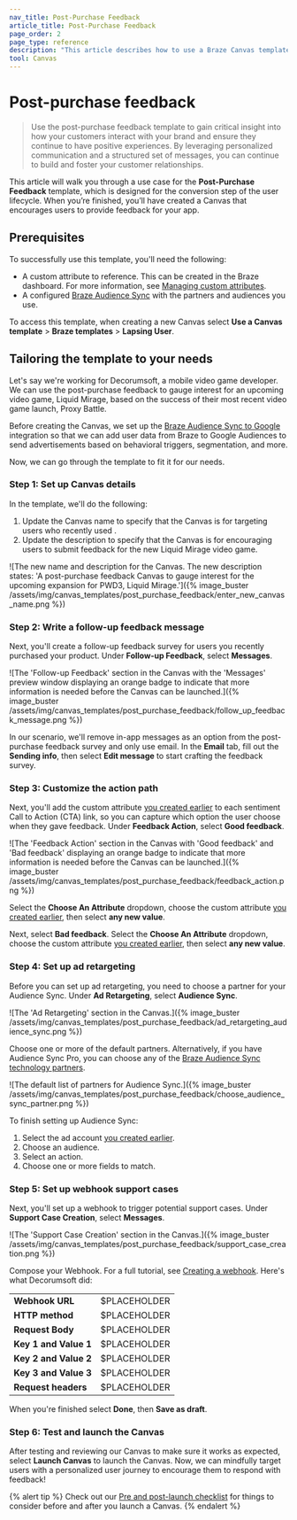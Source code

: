 ```yaml
---
nav_title: Post-Purchase Feedback
article_title: Post-Purchase Feedback
page_order: 2
page_type: reference
description: "This article describes how to use a Braze Canvas template to orchestrate personalized experiences that allow you to respond to feedback and build a relationship with your users."
tool: Canvas
---
```


# Post-purchase feedback

> Use the post-purchase feedback template to gain critical insight into how your customers interact with your brand and ensure they continue to have positive experiences. By leveraging personalized communication and a structured set of messages, you can continue to build and foster your customer relationships.

This article will walk you through a use case for the **Post-Purchase Feedback** template, which is designed for the conversion step of the user lifecycle. When you’re finished, you’ll have created a Canvas that encourages users to provide feedback for your app.

## Prerequisites

To successfully use this template, you'll need the following:

- A custom attribute to reference. This can be created in the Braze dashboard. For more information, see [Managing custom attributes]({{site.baseurl}}/user_guide/data_and_analytics/custom_data/custom_attributes/#managing-custom-attributes).
- A configured [Braze Audience Sync]({{site.baseurl}}/partners/canvas_steps) with the partners and audiences you use.

To access this template, when creating a new Canvas select **Use a Canvas template** > **Braze templates** > **Lapsing User**. 

## Tailoring the template to your needs

Let's say we're working for Decorumsoft, a mobile video game developer. We can use the post-purchase feedback to gauge interest for an upcoming video game, Liquid Mirage, based on the success of their most recent video game launch, Proxy Battle.

Before creating the Canvas, we set up the [Braze Audience Sync to Google]({{site.baseurl}}/partners/canvas_steps/google_audience_sync/) integration so that we can add user data from Braze to Google Audiences to send advertisements based on behavioral triggers, segmentation, and more.

Now, we can go through the template to fit it for our needs.

### Step 1: Set up Canvas details

In the template, we'll do the following:

1. Update the Canvas name to specify that the Canvas is for targeting users who recently used .
2. Update the description to specify that the Canvas is for encouraging users to submit feedback for the new Liquid Mirage video game.

![The new name and description for the Canvas. The new description states: 'A post-purchase feedback Canvas to gauge interest for the upcoming expansion for PWD3, Liquid Mirage.']({% image_buster /assets/img/canvas_templates/post_purchase_feedback/enter_new_canvas_name.png %})

### Step 2: Write a follow-up feedback message

Next, you'll create a follow-up feedback survey for users you recently purchased your product. Under **Follow-up Feedback**, select **Messages**. 

![The 'Follow-up Feedback' section in the Canvas with the 'Messages' preview window displaying an orange badge to indicate that more information is needed before the Canvas can be launched.]({% image_buster /assets/img/canvas_templates/post_purchase_feedback/follow_up_feedback_message.png %})

In our scenario, we'll remove in-app messages as an option from the post-purchase feedback survey and only use email. In the **Email** tab, fill out the **Sending info**, then select **Edit message** to start crafting the feedback survey.

### Step 3: Customize the action path

Next, you'll add the custom attribute [you created earlier](#prerequisites) to each sentiment Call to Action (CTA) link, so you can capture which option the user choose when they gave feedback. Under **Feedback Action**, select **Good feedback**.
   
![The 'Feedback Action' section in the Canvas with 'Good feedback' and 'Bad feedback' displaying an orange badge to indicate that more information is needed before the Canvas can be launched.]({% image_buster /assets/img/canvas_templates/post_purchase_feedback/feedback_action.png %})

Select the **Choose An Attribute** dropdown, choose the custom attribute [you created earlier](#prerequisites), then select **any new value**.

Next, select **Bad feedback**. Select the **Choose An Attribute** dropdown, choose the custom attribute [you created earlier](#prerequisites), then select **any new value**.

### Step 4: Set up ad retargeting

Before you can set up ad retargeting, you need to choose a partner for your Audience Sync. Under **Ad Retargeting**, select **Audience Sync**.

![The 'Ad Retargeting' section in the Canvas.]({% image_buster /assets/img/canvas_templates/post_purchase_feedback/ad_retargeting_audience_sync.png %})

Choose one or more of the default partners. Alternatively, if you have Audience Sync Pro, you can choose any of the [Braze Audience Sync technology partners]({{site.baseurl}}/partners/canvas_steps/overview).

![The default list of partners for Audience Sync.]({% image_buster /assets/img/canvas_templates/post_purchase_feedback/choose_audience_sync_partner.png %})

To finish setting up Audience Sync:

1. Select the ad account [you created earlier](#prerequisites).
2. Choose an audience.
3. Select an action.
4. Choose one or more fields to match.

### Step 5: Set up webhook support cases

Next, you'll set up a webhook to trigger potential support cases. Under **Support Case Creation**, select **Messages**.

![The 'Support Case Creation' section in the Canvas.]({% image_buster /assets/img/canvas_templates/post_purchase_feedback/support_case_creation.png %})

Compose your Webhook. For a full tutorial, see [Creating a webhook]({{site.baseurl}}/user_guide/message_building_by_channel/webhooks/creating_a_webhook). Here's what Decorumsoft did:

<table>
  <tr>
    <td><strong>Webhook URL</strong></td>
    <td>$PLACEHOLDER</td>
  </tr>
  <tr>
    <td><strong>HTTP method</strong></td>
    <td>$PLACEHOLDER</td>
  </tr>
  <tr>
    <td><strong>Request Body</strong></td>
    <td>$PLACEHOLDER</td>
  </tr>
  <tr>
    <td><strong>Key 1 and Value 1</strong></td>
    <td>$PLACEHOLDER</td>
  </tr>
  <tr>
    <td><strong>Key 2 and Value 2</strong></td>
    <td>$PLACEHOLDER</td>
  </tr>
  <tr>
    <td><strong>Key 3 and Value 3</strong></td>
    <td>$PLACEHOLDER</td>
  </tr>
  <tr>
    <td><strong>Request headers</strong></td>
    <td>$PLACEHOLDER</td>
  </tr>
</table>

When you're finished select **Done**, then **Save as draft**.

### Step 6: Test and launch the Canvas

After testing and reviewing our Canvas to make sure it works as expected, select **Launch Canvas** to launch the Canvas. Now, we can mindfully target users with a personalized user journey to encourage them to respond with feedback!

{% alert tip %}
Check out our [Pre and post-launch checklist]({{site.baseurl}}/user_guide/engagement_tools/canvas/ideas_and_strategies/pre_post_launch_checklist/#things-to-consider-before-launch) for things to consider before and after you launch a Canvas.
{% endalert %}
